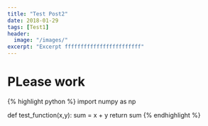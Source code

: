```yaml
---
title: "Test Post2"
date: 2018-01-29
tags: [Test1]
header:
  image: "/images/"
excerpt: "Excerpt ffffffffffffffffffffffff"
---
```

# PLease work

{% highlight python %}
import numpy as np

def test_function(x,y):
  sum = x + y
  return sum
{% endhighlight %}
